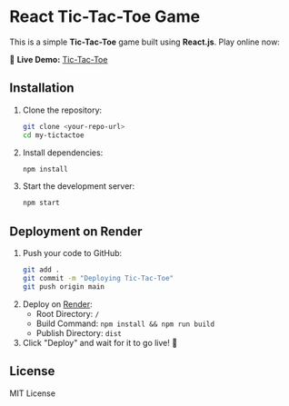 # React Tic-Tac-Toe Game

This is a simple **Tic-Tac-Toe** game built using **React.js**. Play online now:

🔗 **Live Demo:** [Tic-Tac-Toe](https://tic-tac-toe-hzbt.onrender.com/)

## Installation

1. Clone the repository:
   ```sh
   git clone <your-repo-url>
   cd my-tictactoe
   ```
2. Install dependencies:
   ```sh
   npm install
   ```
3. Start the development server:
   ```sh
   npm start
   ```

## Deployment on Render

1. Push your code to GitHub:
   ```sh
   git add .
   git commit -m "Deploying Tic-Tac-Toe"
   git push origin main
   ```
2. Deploy on [Render](https://render.com/):
   - Root Directory: `/`
   - Build Command: `npm install && npm run build`
   - Publish Directory: `dist`
3. Click "Deploy" and wait for it to go live! 🎉

## License
MIT License


